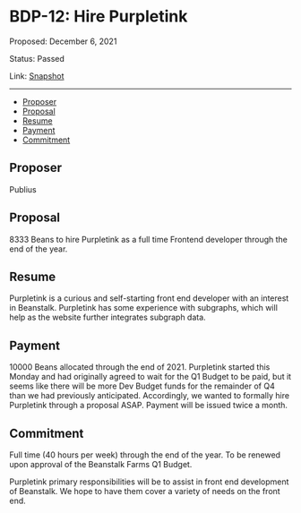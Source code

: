 # BDP-12: Hire Purpletink

Proposed: December 6, 2021

Status: Passed

Link: [Snapshot](https://snapshot.org/#/beanstalkfarms.eth/proposal/0x006eb533a281a11b010427dc0df6025bcdd65170382503e5d2b9523f9141cc1b)

---

- [Proposer](#proposer)
- [Proposal](#proposal)
- [Resume](#resume)
- [Payment](#payment)
- [Commitment](#commitment)

## Proposer 

Publius

## Proposal

8333 Beans to hire Purpletink as a full time Frontend developer through the end of the year.

## Resume

Purpletink is a curious and self-starting front end developer with an interest in Beanstalk. Purpletink has some experience with subgraphs, which will help as the website further integrates subgraph data.

## Payment

10000 Beans allocated through the end of 2021. Purpletink started this Monday and had originally agreed to wait for the Q1 Budget to be paid, but it seems like there will be more Dev Budget funds for the remainder of Q4 than we had previously anticipated. Accordingly, we wanted to formally hire Purpletink through a proposal ASAP. Payment will be issued twice a month.

## Commitment

Full time (40 hours per week) through the end of the year. To be renewed upon approval of the Beanstalk Farms Q1 Budget.

Purpletink primary responsibilities will be to assist in front end development of Beanstalk. We hope to have them cover a variety of needs on the front end.
